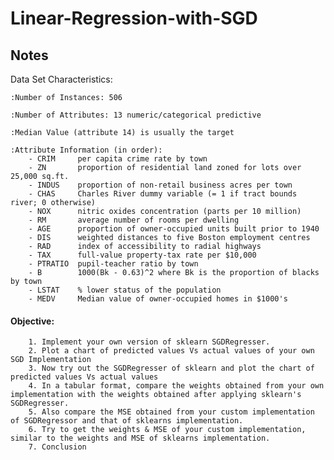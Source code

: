 # Linear-Regression-with-SGD

Notes
------
Data Set Characteristics:  

    :Number of Instances: 506 

    :Number of Attributes: 13 numeric/categorical predictive
    
    :Median Value (attribute 14) is usually the target

    :Attribute Information (in order):
        - CRIM     per capita crime rate by town
        - ZN       proportion of residential land zoned for lots over 25,000 sq.ft.
        - INDUS    proportion of non-retail business acres per town
        - CHAS     Charles River dummy variable (= 1 if tract bounds river; 0 otherwise)
        - NOX      nitric oxides concentration (parts per 10 million)
        - RM       average number of rooms per dwelling
        - AGE      proportion of owner-occupied units built prior to 1940
        - DIS      weighted distances to five Boston employment centres
        - RAD      index of accessibility to radial highways
        - TAX      full-value property-tax rate per $10,000
        - PTRATIO  pupil-teacher ratio by town
        - B        1000(Bk - 0.63)^2 where Bk is the proportion of blacks by town
        - LSTAT    % lower status of the population
        - MEDV     Median value of owner-occupied homes in $1000's
        
        
   #### Objective:
        1. Implement your own version of sklearn SGDRegresser.
        2. Plot a chart of predicted values Vs actual values of your own SGD Implementation
        3. Now try out the SGDRegresser of sklearn and plot the chart of predicted values Vs actual values
        4. In a tabular format, compare the weights obtained from your own implementation with the weights obtained after applying sklearn's SGDRegresser.
        5. Also compare the MSE obtained from your custom implementation of SGDRegressor and that of sklearns implementation.
        6. Try to get the weights & MSE of your custom implementation, similar to the weights and MSE of sklearns implementation.
        7. Conclusion
